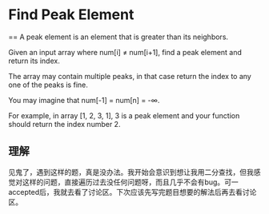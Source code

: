 # Find Peak Element
==
A peak element is an element that is greater than its neighbors.<br>

Given an input array where num[i] ≠ num[i+1], find a peak element and return its index.<br>

The array may contain multiple peaks, in that case return the index to any one of the peaks is fine.<br>

You may imagine that num[-1] = num[n] = -∞.<br>

For example, in array [1, 2, 3, 1], 3 is a peak element and your function should return the index number 2. <br>

## 理解
见鬼了，遇到这样的题，真是没办法。我开始会意识到想让我用二分查找，但我感觉对这样的问题，直接遍历过去没任何问题呀，而且几乎不会有bug。可一accepted后，我就去看了讨论区。下次应该先写完题目想要的解法后再去看讨论区。